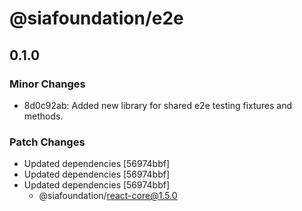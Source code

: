 # @siafoundation/e2e

## 0.1.0

### Minor Changes

- 8d0c92ab: Added new library for shared e2e testing fixtures and methods.

### Patch Changes

- Updated dependencies [56974bbf]
- Updated dependencies [56974bbf]
- Updated dependencies [56974bbf]
  - @siafoundation/react-core@1.5.0
